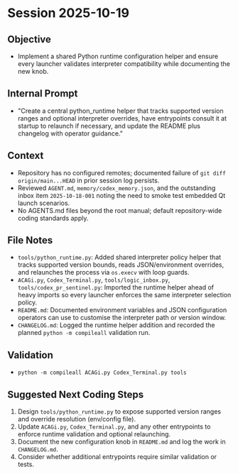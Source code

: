 # Session 2025-10-19

## Objective
- Implement a shared Python runtime configuration helper and ensure every launcher validates interpreter compatibility while documenting the new knob.

## Internal Prompt
- "Create a central python_runtime helper that tracks supported version ranges and optional interpreter overrides, have entrypoints consult it at startup to relaunch if necessary, and update the README plus changelog with operator guidance."

## Context
- Repository has no configured remotes; documented failure of `git diff origin/main...HEAD` in prior session log persists.
- Reviewed `AGENT.md`, `memory/codex_memory.json`, and the outstanding inbox item `2025-10-18-001` noting the need to smoke test embedded Qt launch scenarios.
- No AGENTS.md files beyond the root manual; default repository-wide coding standards apply.

## File Notes
- `tools/python_runtime.py`: Added shared interpreter policy helper that tracks
  supported version bounds, reads JSON/environment overrides, and relaunches the
  process via `os.execv` with loop guards.
- `ACAGi.py`, `Codex_Terminal.py`, `tools/logic_inbox.py`, `tools/codex_pr_sentinel.py`:
  Imported the runtime helper ahead of heavy imports so every launcher enforces
  the same interpreter selection policy.
- `README.md`: Documented environment variables and JSON configuration operators
  can use to customise the interpreter path or version window.
- `CHANGELOG.md`: Logged the runtime helper addition and recorded the planned
  `python -m compileall` validation run.

## Validation
- `python -m compileall ACAGi.py Codex_Terminal.py tools`

## Suggested Next Coding Steps
1. Design `tools/python_runtime.py` to expose supported version ranges and override resolution (env/config file).
2. Update `ACAGi.py`, `Codex_Terminal.py`, and any other entrypoints to enforce runtime validation and optional relaunching.
3. Document the new configuration knob in `README.md` and log the work in `CHANGELOG.md`.
4. Consider whether additional entrypoints require similar validation or tests.
